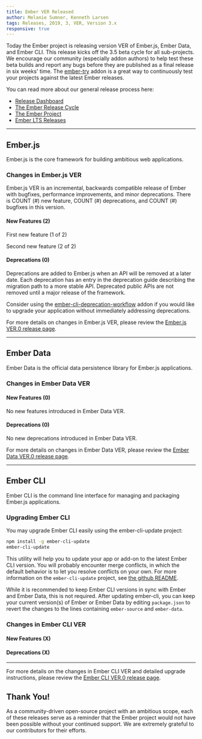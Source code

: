 ```yaml
---
title: Ember VER Released
author: Melanie Sumner, Kenneth Larsen
tags: Releases, 2019, 3, VER, Version 3.x
responsive: true
---
```


Today the Ember project is releasing version VER of Ember.js, Ember Data, and Ember CLI. This release kicks off the 3.5 beta cycle for all sub-projects. We encourage our community (especially addon authors) to help test these beta builds and report any bugs before they are published as a final release in six weeks' time. The [ember-try](https://github.com/ember-cli/ember-try) addon is a great way to continuously test your projects against the latest Ember releases.

You can read more about our general release process here:

- [Release Dashboard](http://emberjs.com/builds/)
- [The Ember Release Cycle](http://emberjs.com/blog/2013/09/06/new-ember-release-process.html)
- [The Ember Project](http://emberjs.com/blog/2015/06/16/ember-project-at-2-0.html)
- [Ember LTS Releases](http://emberjs.com/blog/2016/02/25/announcing-embers-first-lts.html)

---

## Ember.js

Ember.js is the core framework for building ambitious web applications.

### Changes in Ember.js VER

Ember.js VER is an incremental, backwards compatible release of Ember with bugfixes, performance improvements, and minor deprecations. There is COUNT (#) new feature, COUNT (#) deprecations, and COUNT (#) bugfixes in this version.

#### New Features (2)

First new feature (1 of 2)

Second new feature (2 of 2)

#### Deprecations (0)

Deprecations are added to Ember.js when an API will be removed at a later date. Each deprecation has an entry in the deprecation guide describing the migration path to a more stable API. Deprecated public APIs are not removed until a major release of the framework.

Consider using the [ember-cli-deprecation-workflow](https://github.com/mixonic/ember-cli-deprecation-workflow) addon if you would like to upgrade your application without immediately addressing deprecations.

For more details on changes in Ember.js VER, please review the [Ember.js VER.0 release page](https://github.com/emberjs/ember.js/releases/tag/vVER.0).

---

## Ember Data

Ember Data is the official data persistence library for Ember.js applications.

### Changes in Ember Data VER

#### New Features (0)

No new features introduced in Ember Data VER.

#### Deprecations (0)

No new deprecations introduced in Ember Data VER.

For more details on changes in Ember Data VER, please review the
[Ember Data VER.0 release page](https://github.com/emberjs/data/releases/tag/vVER.0).

---

## Ember CLI

Ember CLI is the command line interface for managing and packaging Ember.js applications.

### Upgrading Ember CLI

You may upgrade Ember CLI easily using the ember-cli-update project:

```bash
npm install -g ember-cli-update
ember-cli-update
```

This utility will help you to update your app or add-on to the latest Ember CLI version. You will probably encounter merge conflicts, in which the default behavior is to let you resolve conflicts on your own. For more information on the `ember-cli-update` project, see [the github README](https://github.com/ember-cli/ember-cli-update).

While it is recommended to keep Ember CLI versions in sync with Ember and Ember Data, this is not required. After updating ember-cli, you can keep your current version(s) of Ember or Ember Data by editing `package.json` to revert the changes to the lines containing `ember-source` and `ember-data`.

### Changes in Ember CLI VER

#### New Features (X)

#### Deprecations (X)

---

For more details on the changes in Ember CLI VER and detailed upgrade
instructions, please review the [Ember CLI  VER.0 release page](https://github.com/ember-cli/ember-cli/releases/tag/vVER.0).

## Thank You!

As a community-driven open-source project with an ambitious scope, each of these releases serve as a reminder that the Ember project would not have been possible without your continued support. We are extremely grateful to our contributors for their efforts.
